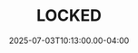 ---
title: LOCKED
creator: Locked
cart: Locked
type: Locked
date: 2025-07-03T10:13:00.00-04:00
score: 
review: 
---